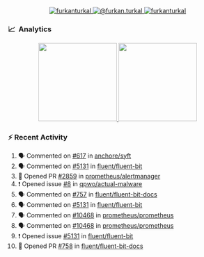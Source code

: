 <p align="center">
  <a href="https://linkedin.com/in/furkanturkal" target="blank">
    <img src="https://img.shields.io/badge/linkedin-%230077B5.svg?&style=for-the-badge&logo=linkedin&logoColor=white" alt="furkanturkal" />
  </a>
  <a href="https://medium.com/@furkan.turkal" target="blank">
    <img src="https://img.shields.io/badge/medium-%2312100E.svg?&style=for-the-badge&logo=medium&logoColor=white" alt="@furkan.turkal" />
  </a>
  <a href="https://twitter.com/furkanturkaI" target="blank">
    <img src="https://img.shields.io/badge/Twitter-1DA1F2?style=for-the-badge&logo=twitter&logoColor=white" alt="furkanturkaI" />
  </a>
</p>

### 📈 &nbsp;Analytics

<p align="center">
  <a href="https://coderstats.net/github/#Dentrax">
    <img height="180em" src="https://github-readme-stats-eight-theta.vercel.app/api?username=Dentrax&show_icons=true&theme=algolia&include_all_commits=true&count_private=true&line_height=26"/>
    <img height="180em" src="https://github-readme-stats-eight-theta.vercel.app/api/top-langs/?username=Dentrax&layout=compact&langs_count=8&theme=algolia&line_height=26"/>
  </a>
</p>

### :zap: Recent Activity

<!--START_SECTION:activity-->
1. 🗣 Commented on [#617](https://github.com/anchore/syft/issues/617) in [anchore/syft](https://github.com/anchore/syft)
2. 🗣 Commented on [#5131](https://github.com/fluent/fluent-bit/issues/5131) in [fluent/fluent-bit](https://github.com/fluent/fluent-bit)
3. 💪 Opened PR [#2859](https://github.com/prometheus/alertmanager/pull/2859) in [prometheus/alertmanager](https://github.com/prometheus/alertmanager)
4. ❗️ Opened issue [#8](https://github.com/qpwo/actual-malware/issues/8) in [qpwo/actual-malware](https://github.com/qpwo/actual-malware)
5. 🗣 Commented on [#757](https://github.com/fluent/fluent-bit-docs/issues/757) in [fluent/fluent-bit-docs](https://github.com/fluent/fluent-bit-docs)
6. 🗣 Commented on [#5131](https://github.com/fluent/fluent-bit/issues/5131) in [fluent/fluent-bit](https://github.com/fluent/fluent-bit)
7. 🗣 Commented on [#10468](https://github.com/prometheus/prometheus/issues/10468) in [prometheus/prometheus](https://github.com/prometheus/prometheus)
8. 🗣 Commented on [#10468](https://github.com/prometheus/prometheus/issues/10468) in [prometheus/prometheus](https://github.com/prometheus/prometheus)
9. ❗️ Opened issue [#5131](https://github.com/fluent/fluent-bit/issues/5131) in [fluent/fluent-bit](https://github.com/fluent/fluent-bit)
10. 💪 Opened PR [#758](https://github.com/fluent/fluent-bit-docs/pull/758) in [fluent/fluent-bit-docs](https://github.com/fluent/fluent-bit-docs)
<!--END_SECTION:activity-->
